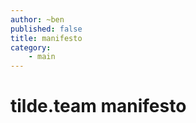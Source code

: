 ```yaml
---
author: ~ben
published: false
title: manifesto
category: 
    - main
---
```


# tilde.team manifesto
